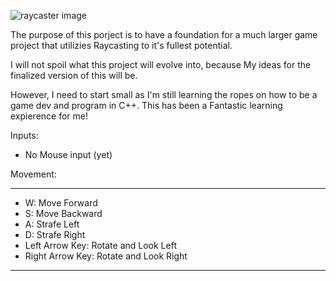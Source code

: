 ![raycaster image](https://github.com/user-attachments/assets/aad14fa1-1ae4-4677-afdc-14b4e692b326)

The purpose of this porject is to have a foundation for a much larger game project that utilizies Raycasting to it's fullest potential.

I will not spoil what this project will evolve into, because My ideas for the finalized version of this will be. 

However, I need to start small as I'm still learning the ropes on how to be a game dev and program in C++. This has been a Fantastic learning expierence for me! 

Inputs: 
*  No Mouse input (yet)

  Movement:
____________________________________________________
*  W:               Move Forward                   
*  S:               Move Backward                  
*  A:               Strafe Left                    
*  D:               Strafe Right                   
*  Left Arrow Key:  Rotate and Look Left           
*  Right Arrow Key: Rotate and Look Right          
 ___________________________________________________

